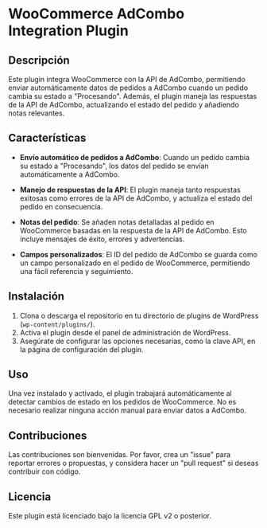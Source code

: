 # WooCommerce AdCombo Integration Plugin

## Descripción

Este plugin integra WooCommerce con la API de AdCombo, permitiendo enviar automáticamente datos de pedidos a AdCombo cuando un pedido cambia su estado a "Procesando". Además, el plugin maneja las respuestas de la API de AdCombo, actualizando el estado del pedido y añadiendo notas relevantes.

## Características

- **Envío automático de pedidos a AdCombo**: Cuando un pedido cambia su estado a "Procesando", los datos del pedido se envían automáticamente a AdCombo.
  
- **Manejo de respuestas de la API**: El plugin maneja tanto respuestas exitosas como errores de la API de AdCombo, y actualiza el estado del pedido en consecuencia.
  
- **Notas del pedido**: Se añaden notas detalladas al pedido en WooCommerce basadas en la respuesta de la API de AdCombo. Esto incluye mensajes de éxito, errores y advertencias.
  
- **Campos personalizados**: El ID del pedido de AdCombo se guarda como un campo personalizado en el pedido de WooCommerce, permitiendo una fácil referencia y seguimiento.

## Instalación

1. Clona o descarga el repositorio en tu directorio de plugins de WordPress (`wp-content/plugins/`).
2. Activa el plugin desde el panel de administración de WordPress.
3. Asegúrate de configurar las opciones necesarias, como la clave API, en la página de configuración del plugin.

## Uso

Una vez instalado y activado, el plugin trabajará automáticamente al detectar cambios de estado en los pedidos de WooCommerce. No es necesario realizar ninguna acción manual para enviar datos a AdCombo.

## Contribuciones

Las contribuciones son bienvenidas. Por favor, crea un "issue" para reportar errores o propuestas, y considera hacer un "pull request" si deseas contribuir con código.

## Licencia

Este plugin está licenciado bajo la licencia GPL v2 o posterior.
